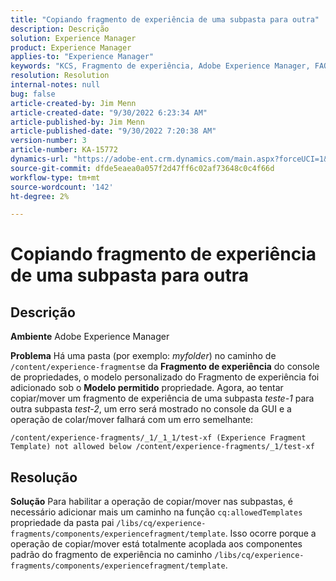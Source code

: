 ```yaml
---
title: "Copiando fragmento de experiência de uma subpasta para outra"
description: Descrição
solution: Experience Manager
product: Experience Manager
applies-to: "Experience Manager"
keywords: "KCS, Fragmento de experiência, Adobe Experience Manager, FAQ, copiar, subpasta"
resolution: Resolution
internal-notes: null
bug: false
article-created-by: Jim Menn
article-created-date: "9/30/2022 6:23:34 AM"
article-published-by: Jim Menn
article-published-date: "9/30/2022 7:20:38 AM"
version-number: 3
article-number: KA-15772
dynamics-url: "https://adobe-ent.crm.dynamics.com/main.aspx?forceUCI=1&pagetype=entityrecord&etn=knowledgearticle&id=11662266-8840-ed11-9db1-0022480866ad"
source-git-commit: dfde5eaea0a057f2d47ff6c02af73648c0c4f66d
workflow-type: tm+mt
source-wordcount: '142'
ht-degree: 2%

---
```


# Copiando fragmento de experiência de uma subpasta para outra

## Descrição


<b>Ambiente</b>
Adobe Experience Manager

<b>Problema</b>
Há uma pasta (por exemplo: *myfolder*) no caminho de `/content/experience-fragments`e da <b>Fragmento de experiência</b> do console de propriedades, o modelo personalizado do Fragmento de experiência foi adicionado sob o <b>Modelo permitido</b> propriedade.
Agora, ao tentar copiar/mover um fragmento de experiência de uma subpasta *teste-1* para outra subpasta *test-2*, um erro será mostrado no console da GUI e a operação de colar/mover falhará com um erro semelhante:


```
/content/experience-fragments/_1/_1_1/test-xf (Experience Fragment Template) not allowed below /content/experience-fragments/_1/test-xf
```



## Resolução


<b>Solução</b>
Para habilitar a operação de copiar/mover nas subpastas, é necessário adicionar mais um caminho na função `cq:allowedTemplates` propriedade da pasta pai `/libs/cq/experience-fragments/components/experiencefragment/template`.
Isso ocorre porque a operação de copiar/mover está totalmente acoplada aos componentes padrão do fragmento de experiência no caminho `/libs/cq/experience-fragments/components/experiencefragment/template`.


